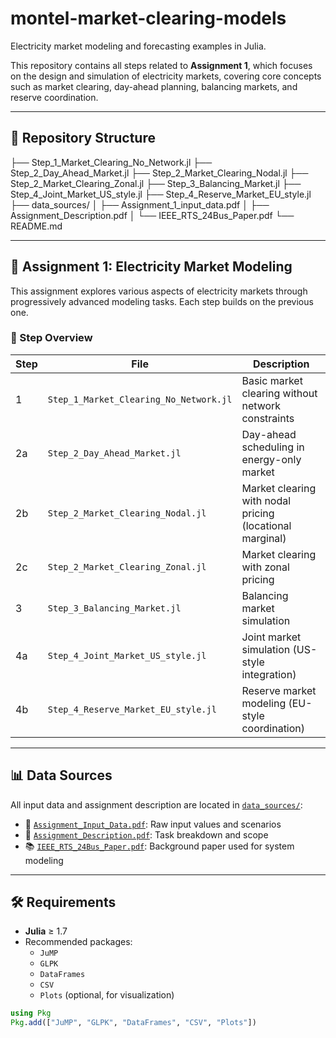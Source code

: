 # montel-market-clearing-models

Electricity market modeling and forecasting examples in Julia.

This repository contains all steps related to **Assignment 1**, which focuses on the design and simulation of electricity markets, covering core concepts such as market clearing, day-ahead planning, balancing markets, and reserve coordination.

---

## 📂 Repository Structure

├── Step_1_Market_Clearing_No_Network.jl
├── Step_2_Day_Ahead_Market.jl
├── Step_2_Market_Clearing_Nodal.jl
├── Step_2_Market_Clearing_Zonal.jl
├── Step_3_Balancing_Market.jl
├── Step_4_Joint_Market_US_style.jl
├── Step_4_Reserve_Market_EU_style.jl
├── data_sources/
│ ├── Assignment_1_input_data.pdf
│ ├── Assignment_Description.pdf
│ └── IEEE_RTS_24Bus_Paper.pdf
└── README.md


---

## 📌 Assignment 1: Electricity Market Modeling

This assignment explores various aspects of electricity markets through progressively advanced modeling tasks. Each step builds on the previous one.

### 📄 Step Overview

| Step | File                                 | Description                                                  |
|------|--------------------------------------|--------------------------------------------------------------|
| 1    | `Step_1_Market_Clearing_No_Network.jl` | Basic market clearing without network constraints             |
| 2a   | `Step_2_Day_Ahead_Market.jl`         | Day-ahead scheduling in energy-only market                   |
| 2b   | `Step_2_Market_Clearing_Nodal.jl`    | Market clearing with nodal pricing (locational marginal)     |
| 2c   | `Step_2_Market_Clearing_Zonal.jl`    | Market clearing with zonal pricing                           |
| 3    | `Step_3_Balancing_Market.jl`         | Balancing market simulation                                  |
| 4a   | `Step_4_Joint_Market_US_style.jl`    | Joint market simulation (US-style integration)               |
| 4b   | `Step_4_Reserve_Market_EU_style.jl`  | Reserve market modeling (EU-style coordination)              |

---

## 📊 Data Sources

All input data and assignment description are located in [`data_sources/`](./data_sources):

- 📄 [`Assignment_Input_Data.pdf`](./data_sources/Assignment_Input_Data.pdf): Raw input values and scenarios  
- 📝 [`Assignment_Description.pdf`](./data_sources/Assignment_Description.pdf): Task breakdown and scope  
- 📚 [`IEEE_RTS_24Bus_Paper.pdf`](./data_sources/IEEE_RTS_24Bus_Paper.pdf): Background paper used for system modeling

---

## 🛠 Requirements

- **Julia** ≥ 1.7
- Recommended packages:
  - `JuMP`
  - `GLPK`
  - `DataFrames`
  - `CSV`
  - `Plots` (optional, for visualization)

```julia
using Pkg
Pkg.add(["JuMP", "GLPK", "DataFrames", "CSV", "Plots"])




